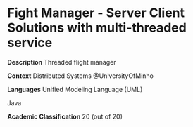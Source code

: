 # Fight Manager - Server Client Solutions with multi-threaded service

**Description**
Threaded flight manager

**Context**
Distributed Systems @UniversityOfMinho

**Languages**
Unified Modeling Language (UML)

Java

**Academic Classification**
20 (out of 20)
